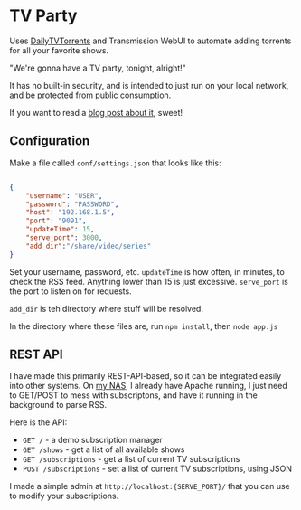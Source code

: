 # TV Party

Uses [DailyTVTorrents](http://www.dailytvtorrents.org/) and Transmission WebUI to automate adding torrents for all your favorite shows.

"We're gonna have a TV party, tonight, alright!"

It has no built-in security, and is intended to just run on your local network, and be protected from public consumption.

If you want to read a [blog post about it](http://blog.jetboystudio.com/2013/04/15/automated_tv.html), sweet!

## Configuration

Make a file called `conf/settings.json` that looks like this:

```json

{
	"username": "USER",
	"password": "PASSWORD",
	"host": "192.168.1.5",
	"port": "9091",
	"updateTime": 15,
	"serve_port": 3000,
	"add_dir":"/share/video/series"
}

```

Set your username, password, etc. `updateTime` is how often, in minutes, to check the RSS feed. Anything lower than 15 is just excessive. `serve_port` is the port to listen on for requests.

`add_dir` is teh directory where stuff will be resolved.

In the directory where these files are, run `npm install`, then `node app.js`


## REST API

I have made this primarily REST-API-based, so it can be integrated easily into other systems.  On [my NAS](http://blog.jetboystudio.com/2013/03/19/nas.html), I already have Apache running, I just need to GET/POST to mess with subscriptons, and have it running in the background to parse RSS.

Here is the API:

*  `GET /` - a demo subscription manager
*  `GET /shows` - get a list of all available shows
*  `GET /subscriptions` - get a list of current TV subscriptions
*  `POST /subscriptions` - set a list of current TV subscriptions, using JSON

I made a simple admin at `http://localhost:{SERVE_PORT}/` that you can use to modify your subscriptions.
